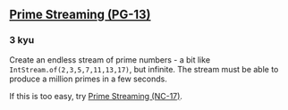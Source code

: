 <h2><a href=https://www.codewars.com/kata/5519a584a73e70fa570005f5/train/java target="_blank">Prime Streaming (PG-13)</a></h2><h3>3 kyu</h3><p>Create an endless stream of prime numbers - a bit like <code>IntStream.of(2,3,5,7,11,13,17)</code>, but infinite. The stream must be able to produce a million primes in a few seconds.</p><p>If this is too easy, try <a href="/kata/prime-streaming-nc-17/" data-turbolinks="false" target="_blank">Prime Streaming (NC-17)</a>.</p>